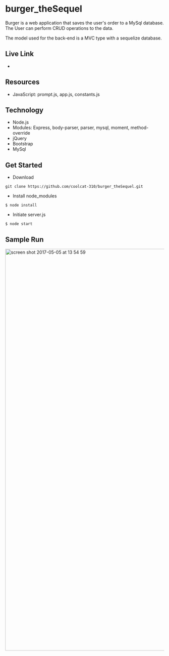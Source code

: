 # burger_theSequel



Burger is a web application that saves the user's order to a MySql database. 
The User can perform CRUD operations to the data. 

The model used for the back-end is a MVC type with a sequelize database. 



## Live Link

- 

## Resources

- JavaScript:   prompt.js, app.js, constants.js

## Technology

- Node.js
- Modules: Express, body-parser, parser, mysql, moment, method-override
- jQuery
- Bootstrap
- MySql


## Get Started

- Download
```
git clone https://github.com/coolcat-310/burger_theSequel.git

```

- Install node_modules
```
$ node install
```

- Initiate server.js

```
$ node start   

```

## Sample Run

<img width="1270" alt="screen shot 2017-05-05 at 13 54 59" src="https://cloud.githubusercontent.com/assets/16736074/25763979/8f6ddce4-319a-11e7-9b42-0df79a3cee7e.png">
